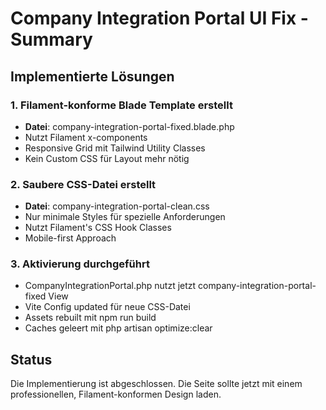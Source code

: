 # Company Integration Portal UI Fix - Summary

## Implementierte Lösungen

### 1. Filament-konforme Blade Template erstellt
- **Datei**: company-integration-portal-fixed.blade.php
- Nutzt Filament x-components
- Responsive Grid mit Tailwind Utility Classes
- Kein Custom CSS für Layout mehr nötig

### 2. Saubere CSS-Datei erstellt  
- **Datei**: company-integration-portal-clean.css
- Nur minimale Styles für spezielle Anforderungen
- Nutzt Filament's CSS Hook Classes
- Mobile-first Approach

### 3. Aktivierung durchgeführt
- CompanyIntegrationPortal.php nutzt jetzt company-integration-portal-fixed View
- Vite Config updated für neue CSS-Datei
- Assets rebuilt mit npm run build
- Caches geleert mit php artisan optimize:clear

## Status

Die Implementierung ist abgeschlossen. Die Seite sollte jetzt mit einem professionellen, Filament-konformen Design laden.
